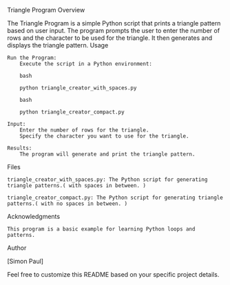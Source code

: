 Triangle Program
Overview

The Triangle Program is a simple Python script that prints a triangle pattern based on user input. The program prompts the user to enter the number of rows and the character to be used for the triangle. It then generates and displays the triangle pattern.
Usage

    Run the Program:
        Execute the script in a Python environment:

        bash

        python triangle_creator_with_spaces.py

        bash

        python triangle_creator_compact.py

    Input:
        Enter the number of rows for the triangle.
        Specify the character you want to use for the triangle.

    Results:
        The program will generate and print the triangle pattern.

Files

    triangle_creator_with_spaces.py: The Python script for generating triangle patterns.( with spaces in between. )

    triangle_creator_compact.py: The Python script for generating triangle patterns.( with no spaces in between. )
    
Acknowledgments

    This program is a basic example for learning Python loops and patterns.

Author

[Simon Paul]

Feel free to customize this README based on your specific project details.
